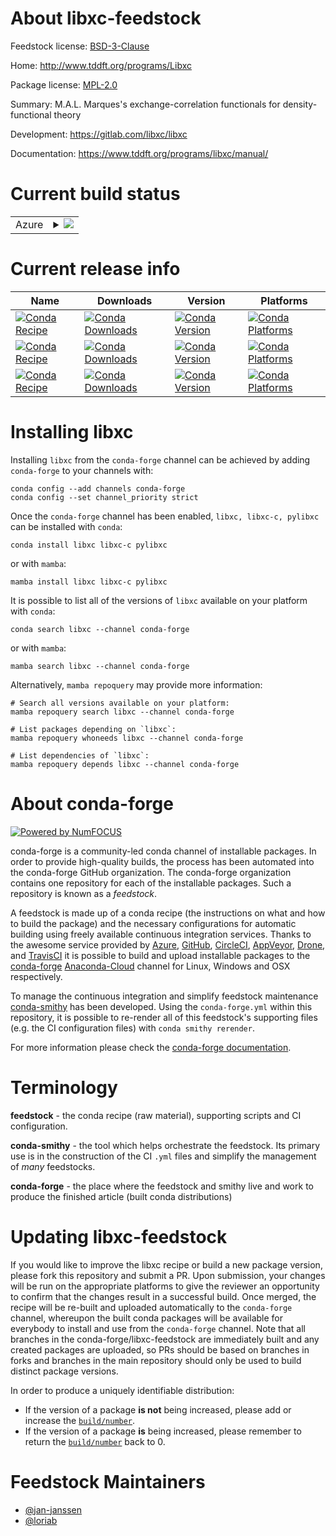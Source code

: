 About libxc-feedstock
=====================

Feedstock license: [BSD-3-Clause](https://github.com/conda-forge/libxc-feedstock/blob/main/LICENSE.txt)

Home: http://www.tddft.org/programs/Libxc

Package license: [MPL-2.0](https://opensource.org/licenses/MPL-2.0)

Summary: M.A.L. Marques's exchange-correlation functionals for density-functional theory

Development: https://gitlab.com/libxc/libxc

Documentation: https://www.tddft.org/programs/libxc/manual/

Current build status
====================


<table>
    
  <tr>
    <td>Azure</td>
    <td>
      <details>
        <summary>
          <a href="https://dev.azure.com/conda-forge/feedstock-builds/_build/latest?definitionId=6303&branchName=main">
            <img src="https://dev.azure.com/conda-forge/feedstock-builds/_apis/build/status/libxc-feedstock?branchName=main">
          </a>
        </summary>
        <table>
          <thead><tr><th>Variant</th><th>Status</th></tr></thead>
          <tbody><tr>
              <td>linux_64_c_compiler_version10cuda_compiler_version11.1fortran_compiler_version10</td>
              <td>
                <a href="https://dev.azure.com/conda-forge/feedstock-builds/_build/latest?definitionId=6303&branchName=main">
                  <img src="https://dev.azure.com/conda-forge/feedstock-builds/_apis/build/status/libxc-feedstock?branchName=main&jobName=linux&configuration=linux%20linux_64_c_compiler_version10cuda_compiler_version11.1fortran_compiler_version10" alt="variant">
                </a>
              </td>
            </tr><tr>
              <td>linux_64_c_compiler_version10cuda_compiler_version11.2fortran_compiler_version10</td>
              <td>
                <a href="https://dev.azure.com/conda-forge/feedstock-builds/_build/latest?definitionId=6303&branchName=main">
                  <img src="https://dev.azure.com/conda-forge/feedstock-builds/_apis/build/status/libxc-feedstock?branchName=main&jobName=linux&configuration=linux%20linux_64_c_compiler_version10cuda_compiler_version11.2fortran_compiler_version10" alt="variant">
                </a>
              </td>
            </tr><tr>
              <td>linux_64_c_compiler_version12cuda_compiler_version12.0fortran_compiler_version12</td>
              <td>
                <a href="https://dev.azure.com/conda-forge/feedstock-builds/_build/latest?definitionId=6303&branchName=main">
                  <img src="https://dev.azure.com/conda-forge/feedstock-builds/_apis/build/status/libxc-feedstock?branchName=main&jobName=linux&configuration=linux%20linux_64_c_compiler_version12cuda_compiler_version12.0fortran_compiler_version12" alt="variant">
                </a>
              </td>
            </tr><tr>
              <td>linux_64_c_compiler_version12cuda_compiler_versionNonefortran_compiler_version12</td>
              <td>
                <a href="https://dev.azure.com/conda-forge/feedstock-builds/_build/latest?definitionId=6303&branchName=main">
                  <img src="https://dev.azure.com/conda-forge/feedstock-builds/_apis/build/status/libxc-feedstock?branchName=main&jobName=linux&configuration=linux%20linux_64_c_compiler_version12cuda_compiler_versionNonefortran_compiler_version12" alt="variant">
                </a>
              </td>
            </tr><tr>
              <td>linux_64_c_compiler_version9cuda_compiler_version11.0fortran_compiler_version9</td>
              <td>
                <a href="https://dev.azure.com/conda-forge/feedstock-builds/_build/latest?definitionId=6303&branchName=main">
                  <img src="https://dev.azure.com/conda-forge/feedstock-builds/_apis/build/status/libxc-feedstock?branchName=main&jobName=linux&configuration=linux%20linux_64_c_compiler_version9cuda_compiler_version11.0fortran_compiler_version9" alt="variant">
                </a>
              </td>
            </tr><tr>
              <td>linux_aarch64_c_compiler_version12cuda_compiler_versionNonefortran_compiler_version12</td>
              <td>
                <a href="https://dev.azure.com/conda-forge/feedstock-builds/_build/latest?definitionId=6303&branchName=main">
                  <img src="https://dev.azure.com/conda-forge/feedstock-builds/_apis/build/status/libxc-feedstock?branchName=main&jobName=linux&configuration=linux%20linux_aarch64_c_compiler_version12cuda_compiler_versionNonefortran_compiler_version12" alt="variant">
                </a>
              </td>
            </tr><tr>
              <td>linux_ppc64le_c_compiler_version12cuda_compiler_versionNonefortran_compiler_version12</td>
              <td>
                <a href="https://dev.azure.com/conda-forge/feedstock-builds/_build/latest?definitionId=6303&branchName=main">
                  <img src="https://dev.azure.com/conda-forge/feedstock-builds/_apis/build/status/libxc-feedstock?branchName=main&jobName=linux&configuration=linux%20linux_ppc64le_c_compiler_version12cuda_compiler_versionNonefortran_compiler_version12" alt="variant">
                </a>
              </td>
            </tr><tr>
              <td>osx_64</td>
              <td>
                <a href="https://dev.azure.com/conda-forge/feedstock-builds/_build/latest?definitionId=6303&branchName=main">
                  <img src="https://dev.azure.com/conda-forge/feedstock-builds/_apis/build/status/libxc-feedstock?branchName=main&jobName=osx&configuration=osx%20osx_64_" alt="variant">
                </a>
              </td>
            </tr><tr>
              <td>osx_arm64</td>
              <td>
                <a href="https://dev.azure.com/conda-forge/feedstock-builds/_build/latest?definitionId=6303&branchName=main">
                  <img src="https://dev.azure.com/conda-forge/feedstock-builds/_apis/build/status/libxc-feedstock?branchName=main&jobName=osx&configuration=osx%20osx_arm64_" alt="variant">
                </a>
              </td>
            </tr><tr>
              <td>win_64_cuda_compiler_versionNone</td>
              <td>
                <a href="https://dev.azure.com/conda-forge/feedstock-builds/_build/latest?definitionId=6303&branchName=main">
                  <img src="https://dev.azure.com/conda-forge/feedstock-builds/_apis/build/status/libxc-feedstock?branchName=main&jobName=win&configuration=win%20win_64_cuda_compiler_versionNone" alt="variant">
                </a>
              </td>
            </tr>
          </tbody>
        </table>
      </details>
    </td>
  </tr>
</table>

Current release info
====================

| Name | Downloads | Version | Platforms |
| --- | --- | --- | --- |
| [![Conda Recipe](https://img.shields.io/badge/recipe-libxc-green.svg)](https://anaconda.org/conda-forge/libxc) | [![Conda Downloads](https://img.shields.io/conda/dn/conda-forge/libxc.svg)](https://anaconda.org/conda-forge/libxc) | [![Conda Version](https://img.shields.io/conda/vn/conda-forge/libxc.svg)](https://anaconda.org/conda-forge/libxc) | [![Conda Platforms](https://img.shields.io/conda/pn/conda-forge/libxc.svg)](https://anaconda.org/conda-forge/libxc) |
| [![Conda Recipe](https://img.shields.io/badge/recipe-libxc--c-green.svg)](https://anaconda.org/conda-forge/libxc-c) | [![Conda Downloads](https://img.shields.io/conda/dn/conda-forge/libxc-c.svg)](https://anaconda.org/conda-forge/libxc-c) | [![Conda Version](https://img.shields.io/conda/vn/conda-forge/libxc-c.svg)](https://anaconda.org/conda-forge/libxc-c) | [![Conda Platforms](https://img.shields.io/conda/pn/conda-forge/libxc-c.svg)](https://anaconda.org/conda-forge/libxc-c) |
| [![Conda Recipe](https://img.shields.io/badge/recipe-pylibxc-green.svg)](https://anaconda.org/conda-forge/pylibxc) | [![Conda Downloads](https://img.shields.io/conda/dn/conda-forge/pylibxc.svg)](https://anaconda.org/conda-forge/pylibxc) | [![Conda Version](https://img.shields.io/conda/vn/conda-forge/pylibxc.svg)](https://anaconda.org/conda-forge/pylibxc) | [![Conda Platforms](https://img.shields.io/conda/pn/conda-forge/pylibxc.svg)](https://anaconda.org/conda-forge/pylibxc) |

Installing libxc
================

Installing `libxc` from the `conda-forge` channel can be achieved by adding `conda-forge` to your channels with:

```
conda config --add channels conda-forge
conda config --set channel_priority strict
```

Once the `conda-forge` channel has been enabled, `libxc, libxc-c, pylibxc` can be installed with `conda`:

```
conda install libxc libxc-c pylibxc
```

or with `mamba`:

```
mamba install libxc libxc-c pylibxc
```

It is possible to list all of the versions of `libxc` available on your platform with `conda`:

```
conda search libxc --channel conda-forge
```

or with `mamba`:

```
mamba search libxc --channel conda-forge
```

Alternatively, `mamba repoquery` may provide more information:

```
# Search all versions available on your platform:
mamba repoquery search libxc --channel conda-forge

# List packages depending on `libxc`:
mamba repoquery whoneeds libxc --channel conda-forge

# List dependencies of `libxc`:
mamba repoquery depends libxc --channel conda-forge
```


About conda-forge
=================

[![Powered by
NumFOCUS](https://img.shields.io/badge/powered%20by-NumFOCUS-orange.svg?style=flat&colorA=E1523D&colorB=007D8A)](https://numfocus.org)

conda-forge is a community-led conda channel of installable packages.
In order to provide high-quality builds, the process has been automated into the
conda-forge GitHub organization. The conda-forge organization contains one repository
for each of the installable packages. Such a repository is known as a *feedstock*.

A feedstock is made up of a conda recipe (the instructions on what and how to build
the package) and the necessary configurations for automatic building using freely
available continuous integration services. Thanks to the awesome service provided by
[Azure](https://azure.microsoft.com/en-us/services/devops/), [GitHub](https://github.com/),
[CircleCI](https://circleci.com/), [AppVeyor](https://www.appveyor.com/),
[Drone](https://cloud.drone.io/welcome), and [TravisCI](https://travis-ci.com/)
it is possible to build and upload installable packages to the
[conda-forge](https://anaconda.org/conda-forge) [Anaconda-Cloud](https://anaconda.org/)
channel for Linux, Windows and OSX respectively.

To manage the continuous integration and simplify feedstock maintenance
[conda-smithy](https://github.com/conda-forge/conda-smithy) has been developed.
Using the ``conda-forge.yml`` within this repository, it is possible to re-render all of
this feedstock's supporting files (e.g. the CI configuration files) with ``conda smithy rerender``.

For more information please check the [conda-forge documentation](https://conda-forge.org/docs/).

Terminology
===========

**feedstock** - the conda recipe (raw material), supporting scripts and CI configuration.

**conda-smithy** - the tool which helps orchestrate the feedstock.
                   Its primary use is in the construction of the CI ``.yml`` files
                   and simplify the management of *many* feedstocks.

**conda-forge** - the place where the feedstock and smithy live and work to
                  produce the finished article (built conda distributions)


Updating libxc-feedstock
========================

If you would like to improve the libxc recipe or build a new
package version, please fork this repository and submit a PR. Upon submission,
your changes will be run on the appropriate platforms to give the reviewer an
opportunity to confirm that the changes result in a successful build. Once
merged, the recipe will be re-built and uploaded automatically to the
`conda-forge` channel, whereupon the built conda packages will be available for
everybody to install and use from the `conda-forge` channel.
Note that all branches in the conda-forge/libxc-feedstock are
immediately built and any created packages are uploaded, so PRs should be based
on branches in forks and branches in the main repository should only be used to
build distinct package versions.

In order to produce a uniquely identifiable distribution:
 * If the version of a package **is not** being increased, please add or increase
   the [``build/number``](https://docs.conda.io/projects/conda-build/en/latest/resources/define-metadata.html#build-number-and-string).
 * If the version of a package **is** being increased, please remember to return
   the [``build/number``](https://docs.conda.io/projects/conda-build/en/latest/resources/define-metadata.html#build-number-and-string)
   back to 0.

Feedstock Maintainers
=====================

* [@jan-janssen](https://github.com/jan-janssen/)
* [@loriab](https://github.com/loriab/)

